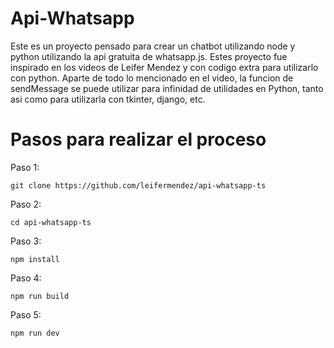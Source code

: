 # Api-Whatsapp
Este es un proyecto pensado para crear un chatbot utilizando node y python utilizando la api gratuita de whatsapp.js. Estes proyecto fue inspirado en los videos de Leifer Mendez y con codigo extra para utilizarlo con python. Aparte de todo lo mencionado en el video, la funcion de sendMessage se puede utilizar para infinidad de utilidades en Python, tanto asi como para utilizarla con tkinter, django, etc.

# Pasos para realizar el proceso

Paso 1:
```
git clone https://github.com/leifermendez/api-whatsapp-ts

```

Paso 2:
```
cd api-whatsapp-ts

```

Paso 3:
```
npm install

```

Paso 4:
```
npm run build

```

Paso 5:
```
npm run dev

```
